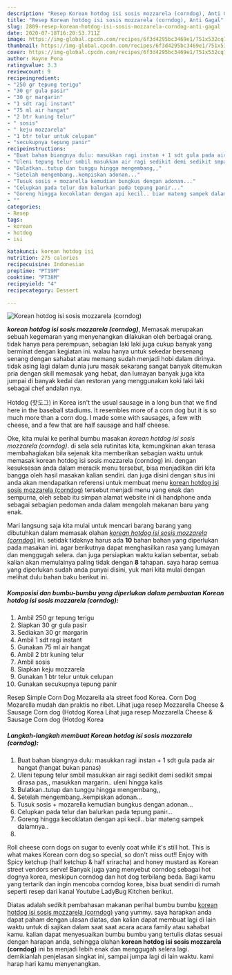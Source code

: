```yaml
---
description: "Resep Korean hotdog isi sosis mozzarela (corndog), Anti Gagal"
title: "Resep Korean hotdog isi sosis mozzarela (corndog), Anti Gagal"
slug: 2809-resep-korean-hotdog-isi-sosis-mozzarela-corndog-anti-gagal
date: 2020-07-18T16:20:53.711Z
image: https://img-global.cpcdn.com/recipes/6f3d4295bc3469e1/751x532cq70/korean-hotdog-isi-sosis-mozzarela-corndog-foto-resep-utama.jpg
thumbnail: https://img-global.cpcdn.com/recipes/6f3d4295bc3469e1/751x532cq70/korean-hotdog-isi-sosis-mozzarela-corndog-foto-resep-utama.jpg
cover: https://img-global.cpcdn.com/recipes/6f3d4295bc3469e1/751x532cq70/korean-hotdog-isi-sosis-mozzarela-corndog-foto-resep-utama.jpg
author: Wayne Pena
ratingvalue: 3.3
reviewcount: 9
recipeingredient:
- "250 gr tepung terigu"
- "30 gr gula pasir"
- "30 gr margarin"
- "1 sdt ragi instant"
- "75 ml air hangat"
- "2 btr kuning telur"
- " sosis"
- " keju mozzarela"
- "1 btr telur untuk celupan"
- "secukupnya tepung panir"
recipeinstructions:
- "Buat bahan biangnya dulu: masukkan ragi instan + 1 sdt gula pada air hangat (hangat bukan panas)"
- "Uleni tepung telur smbil masukkan air ragi sedikit demi sedikit smpai dirasa pas,, masukkan margarin.. uleni hingga kalis"
- "Bulatkan..tutup dan tunggu hingga mengembang,,"
- "Setelah mengembang..kempiskan adonan..."
- "Tusuk sosis + mozarella kemudian bungkus dengan adonan..."
- "Celupkan pada telur dan balurkan pada tepung panir..."
- "Goreng hingga kecoklatan dengan api kecil.. biar mateng sampek dalamnya.."
- ""
categories:
- Resep
tags:
- korean
- hotdog
- isi

katakunci: korean hotdog isi 
nutrition: 275 calories
recipecuisine: Indonesian
preptime: "PT19M"
cooktime: "PT38M"
recipeyield: "4"
recipecategory: Dessert

---
```



![Korean hotdog isi sosis mozzarela (corndog)](https://img-global.cpcdn.com/recipes/6f3d4295bc3469e1/751x532cq70/korean-hotdog-isi-sosis-mozzarela-corndog-foto-resep-utama.jpg)

<b><i>korean hotdog isi sosis mozzarela (corndog)</i></b>, Memasak merupakan sebuah kegemaran yang menyenangkan dilakukan oleh berbagai orang. tidak hanya para perempuan, sebagian laki laki juga cukup banyak yang berminat dengan kegiatan ini. walau hanya untuk sekedar bersenang senang dengan sahabat atau memang sudah menjadi hobi dalam dirinya. tidak asing lagi dalam dunia juru masak sekarang sangat banyak ditemukan pria dengan skill memasak yang hebat, dan lumayan banyak juga kita jumpai di banyak kedai dan restoran yang menggunakan koki laki laki sebagai chef andalan nya.

Hotdog (핫도그) in Korea isn&#39;t the usual sausage in a long bun that we find here in the baseball stadiums. It resembles more of a corn dog but it is so much more than a corn dog. I made some with sausages, a few with cheese, and a few that are half sausage and half cheese.

Oke, kita mulai ke perihal bumbu masakan <i>korean hotdog isi sosis mozzarela (corndog)</i>. di sela sela rutinitas kita, kemungkinan akan terasa membahagiakan bila sejenak kita memberikan sebagian waktu untuk memasak korean hotdog isi sosis mozzarela (corndog) ini. dengan kesuksesan anda dalam meracik menu tersebut, bisa menjadikan diri kita bangga oleh hasil masakan kalian sendiri. dan juga disini dengan situs ini anda akan mendapatkan referensi untuk membuat menu <u>korean hotdog isi sosis mozzarela (corndog)</u> tersebut menjadi menu yang enak dan sempurna, oleh sebab itu simpan alamat website ini di handphone anda sebagai sebagian pedoman anda dalam mengolah makanan baru yang enak.


Mari langsung saja kita mulai untuk mencari barang barang yang dibutuhkan dalam memasak olahan <u><i>korean hotdog isi sosis mozzarela (corndog)</i></u> ini. setidak tidaknya harus ada <b>10</b> bahan bahan yang diperlukan pada masakan ini. agar berikutnya dapat menghasilkan rasa yang lumayan dan menggugah selera. dan juga persiapkan waktu kalian sebentar, sebab kalian akan memulainya paling tidak dengan <b>8</b> tahapan. saya harap semua yang diperlukan sudah anda punyai disini, yuk mari kita mulai dengan melihat dulu bahan baku berikut ini.

<!--inarticleads1-->

##### Komposisi dan bumbu-bumbu yang diperlukan dalam pembuatan Korean hotdog isi sosis mozzarela (corndog):

1. Ambil 250 gr tepung terigu
1. Siapkan 30 gr gula pasir
1. Sediakan 30 gr margarin
1. Ambil 1 sdt ragi instant
1. Gunakan 75 ml air hangat
1. Ambil 2 btr kuning telur
1. Ambil  sosis
1. Siapkan  keju mozzarela
1. Gunakan 1 btr telur untuk celupan
1. Gunakan secukupnya tepung panir


Resep Simple Corn Dog Mozarella ala street food Korea. Corn Dog Mozarella mudah dan praktis no ribet. Lihat juga resep Mozzarella Cheese &amp; Sausage Corn dog (Hotdog Korea Lihat juga resep Mozzarella Cheese &amp; Sausage Corn dog (Hotdog Korea 

<!--inarticleads2-->

##### Langkah-langkah membuat Korean hotdog isi sosis mozzarela (corndog):

1. Buat bahan biangnya dulu: masukkan ragi instan + 1 sdt gula pada air hangat (hangat bukan panas)
1. Uleni tepung telur smbil masukkan air ragi sedikit demi sedikit smpai dirasa pas,, masukkan margarin.. uleni hingga kalis
1. Bulatkan..tutup dan tunggu hingga mengembang,,
1. Setelah mengembang..kempiskan adonan...
1. Tusuk sosis + mozarella kemudian bungkus dengan adonan...
1. Celupkan pada telur dan balurkan pada tepung panir...
1. Goreng hingga kecoklatan dengan api kecil.. biar mateng sampek dalamnya..
1. 


Roll cheese corn dogs on sugar to evenly coat while it&#39;s still hot. This is what makes Korean corn dog so special, so don&#39;t miss out!! Enjoy with Spicy ketchup (half ketchup &amp; half sriracha) and honey mustard as Korean street vendors serve! Banyak juga yang menyebut corndog sebagai hot dognya korea, meskipun corndog dan hot dog terbilang beda. Bagi kamu yang tertarik dan ingin mencoba corndog korea, bisa buat sendiri di rumah seperti resep dari kanal Youtube LadyBug Kitchen berikut. 

Diatas adalah sedikit pembahasan makanan perihal bumbu bumbu <u>korean hotdog isi sosis mozzarela (corndog)</u> yang yummy. saya harapkan anda dapat paham dengan ulasan diatas, dan kalian dapat membuat lagi di lain waktu untuk di sajikan dalam saat saat acara acara family atau sahabat kamu. kalian dapat menyesuaikan bumbu bumbu yang tertulis diatas sesuai dengan harapan anda, sehingga olahan <b>korean hotdog isi sosis mozzarela (corndog)</b> ini bs menjadi lebih enak dan menggugah selera lagi. demikianlah penjelasan singkat ini, sampai jumpa lagi di lain waktu. kami harap hari kamu menyenangkan.
